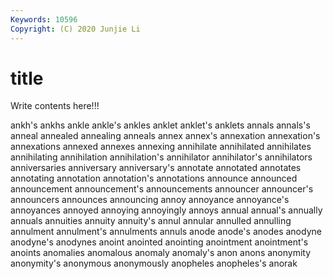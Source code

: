 ```yaml
---
Keywords: 10596
Copyright: (C) 2020 Junjie Li
---
```


# title

Write contents here!!!

ankh's 
ankhs 
ankle 
ankle's 
ankles 
anklet
anklet's 
anklets 
annals 
annals's 
anneal 
annealed 
annealing 
anneals 
annex 
annex's
annexation 
annexation's 
annexations 
annexed 
annexes 
annexing 
annihilate 
annihilated 
annihilates 
annihilating
annihilation 
annihilation's 
annihilator 
annihilator's 
annihilators 
anniversaries 
anniversary 
anniversary's 
annotate 
annotated
annotates 
annotating 
annotation 
annotation's 
annotations 
announce 
announced 
announcement 
announcement's 
announcements
announcer 
announcer's 
announcers 
announces 
announcing 
annoy 
annoyance 
annoyance's 
annoyances 
annoyed
annoying 
annoyingly 
annoys 
annual 
annual's 
annually 
annuals 
annuities 
annuity 
annuity's
annul 
annular 
annulled 
annulling 
annulment 
annulment's 
annulments 
annuls 
anode 
anode's
anodes 
anodyne 
anodyne's 
anodynes 
anoint 
anointed 
anointing 
anointment 
anointment's 
anoints
anomalies 
anomalous 
anomaly 
anomaly's 
anon 
anons 
anonymity 
anonymity's 
anonymous 
anonymously
anopheles 
anopheles's 
anorak 
